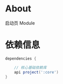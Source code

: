 
# About

启动页 Module

# 依赖信息

```groovy
dependencies {

    // 核心基础依赖库
    api project(':core')
}
```